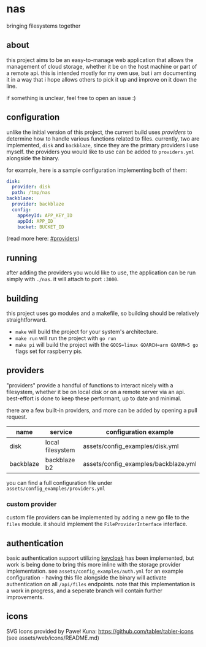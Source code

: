 # nas
bringing filesystems together

## about

this project aims to be an easy-to-manage web application that allows the management of cloud storage, whether it be on
the host machine or part of a remote api. this is intended mostly for my own use, but i am documenting it in a way that
i hope allows others to pick it up and improve on it down the line.

if something is unclear, feel free to open an issue :)

## configuration

unlike the initial version of this project, the current build uses _providers_ to determine how to handle various 
functions related to files. currently, two are implemented, `disk` and `backblaze`, since they are the primary providers
i use myself. the providers you would like to use can be added to `providers.yml` alongside the binary.

for example, here is a sample configuration implementing both of them:

```yaml
disk:
  provider: disk
  path: /tmp/nas
backblaze:
  provider: backblaze
  config:
    appKeyId: APP_KEY_ID
    appId: APP_ID
    bucket: BUCKET_ID
```

(read more here: [#providers](#providers))

## running

after adding the providers you would like to use, the application can be run simply with `./nas`. it will attach to port
`:3000`.

## building

this project uses go modules and a makefile, so building should be relatively straightforward. 

 - `make` will build the project for your system's architecture.
 - `make run` will run the project with `go run`
 - `make pi` will build the project with the `GOOS=linux GOARCH=arm GOARM=5 go` flags set for raspberry pis.
 
## providers

"providers" provide a handful of functions to interact nicely with a filesystem, whether it be on local disk or on a 
remote server via an api. best-effort is done to keep these performant, up to date and minimal.

there are a few built-in providers, and more can be added by opening a pull request.

|name|service|configuration example|
|----|-------|---------------------|
|disk|local filesystem|assets/config_examples/disk.yml|
|backblaze|backblaze b2|assets/config_examples/backblaze.yml|

you can find a full configuration file under `assets/config_examples/providers.yml`

### custom provider

custom file providers can be implemented by adding a new go file to the `files` module. it should
implement the `FileProviderInterface` interface.

## authentication

basic authentication support utilizing [keycloak](https://keycloak.org/) has been implemented, but work
is being done to bring this more inline with the storage provider implementation. see `assets/config_examples/auth.yml`
for an example configuration - having this file alongside the binary will activate authentication on all
`/api/files` endpoints. note that this implementation is a work in progress, and a seperate branch will
contain further improvements.

## icons

SVG Icons provided by Paweł Kuna: https://github.com/tabler/tabler-icons (see assets/web/icons/README.md)